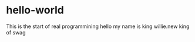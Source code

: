 # hello-world
This is the start of real programmining
hello
my name is king willie.new king of swag
